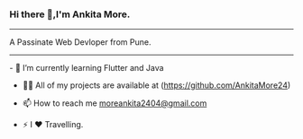 ### Hi there 👋,I'm Ankita More.
<hr>
A Passinate Web Devloper from Pune.
<hr>
- 🌱 I’m currently learning Flutter and Java

- 👨‍💻 All of my projects are available at (https://github.com/AnkitaMore24)

- 📫 How to reach me moreankita2404@gmail.com

- ⚡ I ❤️ Travelling.
<!--
**AnkitaMore24/AnkitaMore24** is a ✨ _special_ ✨ repository because its `README.md` (this file) appears on your GitHub profile.

Here are some ideas to get you started:
-->
